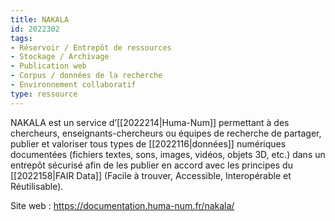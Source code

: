 ```yaml
---
title: NAKALA
id: 2022302
tags:
- Réservoir / Entrepôt de ressources
- Stockage / Archivage
- Publication web
- Corpus / données de la recherche
- Environnement collaboratif
type: ressource
---
```


NAKALA est un service d’[[2022214|Huma-Num]] permettant à des chercheurs, enseignants-chercheurs ou équipes de recherche de partager, publier et valoriser tous types de [[2022116|données]] numériques documentées (fichiers textes, sons, images, vidéos, objets 3D, etc.) dans un entrepôt sécurisé afin de les publier en accord avec les principes du [[2022158|FAIR Data]] (Facile à trouver, Accessible, Interopérable et Réutilisable).

Site web : <https://documentation.huma-num.fr/nakala/>

